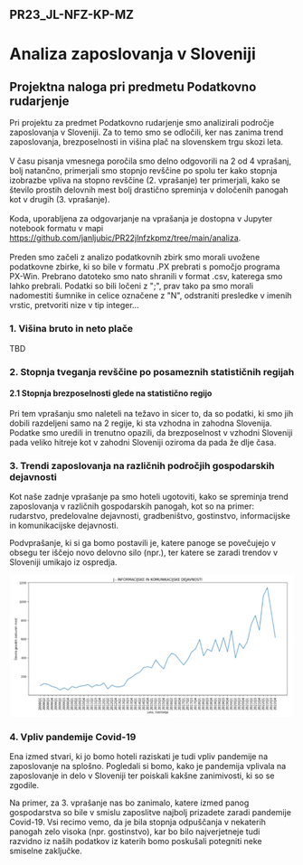 ## PR23_JL-NFZ-KP-MZ
# Analiza zaposlovanja v Sloveniji
## Projektna naloga pri predmetu Podatkovno rudarjenje

Pri projektu za predmet Podatkovno rudarjenje smo analizirali področje zaposlovanja v Sloveniji. Za to temo smo se odločili, ker nas zanima trend zaposlovanja, brezposelnosti in višina plač na slovenskem trgu skozi leta.
<br><br>
V času pisanja vmesnega poročila smo delno odgovorili na 2 od 4 vprašanj, bolj natančno, primerjali smo stopnjo revščine po spolu ter kako stopnja izobrazbe vpliva na stopno revščine (2. vprašanje) ter primerjali, kako se število prostih delovnih mest bolj drastično spreminja v določenih panogah kot v drugih (3. vprašanje).
<br><br>
Koda, uporabljena za odgovarjanje na vprašanja je dostopna v Jupyter notebook formatu v mapi https://github.com/janljubic/PR22jlnfzkpmz/tree/main/analiza.
<br><br>
Preden smo začeli z analizo podatkovnih zbirk smo morali uvožene podatkovne zbirke, ki so bile v formatu .PX prebrati s pomočjo programa PX-Win. Prebrano datoteko smo nato shranili v format .csv, katerega smo lahko prebrali. Podatki so bili ločeni z ";", prav tako pa smo morali nadomestiti šumnike in celice označene z "N", odstraniti presledke v imenih vrstic, pretvoriti nize v tip integer...

### 1. Višina bruto in neto plače

TBD


### 2. Stopnja tveganja revščine po posameznih statističnih regijah

#### 2.1 Stopnja brezposelnosti glede na statistično regijo

Pri tem vprašanju smo naleteli na težavo in sicer to, da so podatki, ki smo jih dobili razdeljeni samo na 2 regije, ki sta vzhodna in zahodna Slovenija. Podatke smo uredili in trenutno opazili, da brezposelnost v vzhodni Sloveniji pada veliko hitreje kot v zahodni Sloveniji oziroma da pada že dlje časa.


### 3. Trendi zaposlovanja na različnih področjih gospodarskih dejavnosti

Kot naše zadnje vprašanje pa smo hoteli ugotoviti, kako se spreminja trend zaposlovanja v različnih gospodarskih panogah, kot so na primer: rudarstvo, predelovalne dejavnosti, gradbeništvo, gostinstvo, informacijske in komunikacijske dejavnosti.

Podvprašanje, ki si ga bomo postavili je, katere panoge se povečujejo v obsegu ter iščejo novo delovno silo (npr.), ter katere se zaradi trendov v Sloveniji umikajo iz ospredja. 

![Slika kot primer](slike/graf_infromacijska.png)

### 4. Vpliv pandemije Covid-19

Ena izmed stvari, ki jo bomo hoteli raziskati je tudi vpliv pandemije na zaposlovanje na splošno. Pogledali si bomo, kako je pandemija vplivala na zaposlovanje in delo v Sloveniji ter poiskali kakšne zanimivosti, ki so se zgodile.

Na primer, za 3. vprašanje nas bo zanimalo, katere izmed panog gospodarstva so bile v smislu zaposlitve najbolj prizadete zaradi pandemije Covid-19. Vsi recimo vemo, da je bila stopnja odpuščanja v nekaterih panogah zelo visoka (npr. gostinstvo), kar bo bilo najverjetneje tudi razvidno iz naših podatkov iz katerih bomo poskušali potegniti neke smiselne zaključke.
